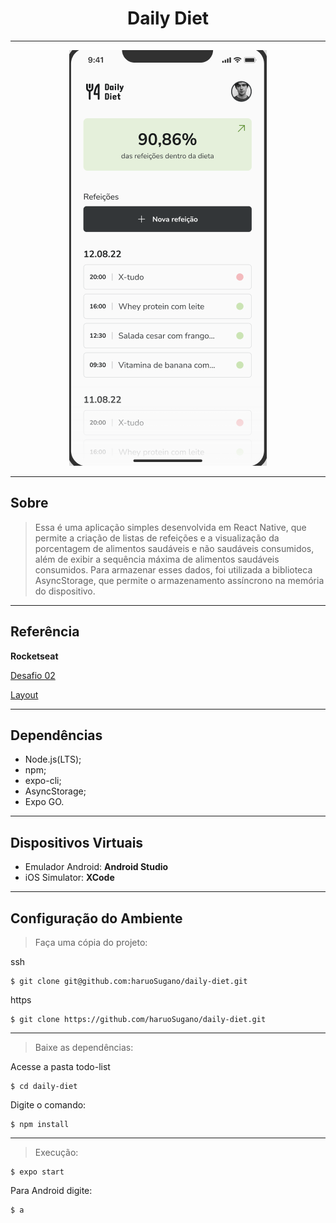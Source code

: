 
<center>

# Daily Diet

---

![daily-diet](./assets/readme/exemple01.png)

---

</center>

## Sobre

> Essa é uma aplicação simples desenvolvida em React Native, que permite a criação de listas de refeições e a visualização da porcentagem de alimentos saudáveis e não saudáveis consumidos, além de exibir a sequência máxima de alimentos saudáveis consumidos. Para armazenar esses dados, foi utilizada a biblioteca AsyncStorage, que permite o armazenamento assíncrono na memória do dispositivo.
---

## Referência

**Rocketseat**

[Desafio 02](https://efficient-sloth-d85.notion.site/Desafio-02-Daily-Diet-98b7d85ec7e9428aa0f9f3bceed4380f)

[Layout](https://www.figma.com/file/rl8tiMCLinxmXm1ycU2MFg/Daily-Diet-(Community)?type=design&node-id=0-1)

---

## Dependências

- Node.js(LTS);
- npm;
- expo-cli;
- AsyncStorage;
- Expo GO.

---

## Dispositivos Virtuais

- Emulador Android: **Android Studio**
- iOS Simulator: **XCode**

---

## Configuração do Ambiente

> Faça uma cópia do projeto:

ssh
~~~
$ git clone git@github.com:haruoSugano/daily-diet.git
~~~


https
~~~
$ git clone https://github.com/haruoSugano/daily-diet.git
~~~

---

> Baixe as dependências:

Acesse a pasta todo-list
~~~
$ cd daily-diet
~~~

Digite o comando:
~~~
$ npm install
~~~

---

> Execução:

~~~
$ expo start
~~~ 

Para Android digite:
~~~
$ a
~~~